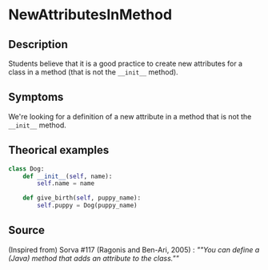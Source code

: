 # NewAttributesInMethod

## Description

Students believe that it is a good practice to create new attributes for a class in a method (that is not the `__init__` method).

## Symptoms

We're looking for a definition of a new attribute in a method that is not the `__init__` method.

## Theorical examples

```py
class Dog:
    def __init__(self, name):
        self.name = name

    def give_birth(self, puppy_name):
        self.puppy = Dog(puppy_name)
```

## Source
(Inspired from) Sorva #117 (Ragonis and Ben-Ari, 2005) : *""You can define a (Java) method that adds an attribute to the class.""*